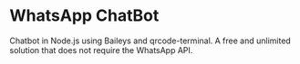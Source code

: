 # WhatsApp ChatBot

Chatbot in Node.js using Baileys and qrcode-terminal. A free and unlimited solution that does not require the WhatsApp API.
